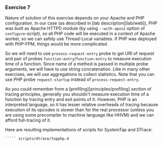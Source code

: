 ### Exercise 7

Nature of solution of this exercise depends on your Apache and PHP configuration. In our case (as described in [lab description][lab/web]), PHP was built as Apache HTTPD module (by using `--with-apxs2` option of `configure`-script), so all PHP code will be executed in a context of Apache worker, so we can safely use Thread-Local variables. If PHP was deployed with PHP-FPM, things would be more complicated.

So we will need to use `process-request-entry` probe to get URI of request and pair of probes `function-entry`/`function-entry` to measure execution time of a function. Since name of a method is passed in multiple probe arguments, we will have to use string concatenation. Like in many other exercises, we will use aggregations to collect statistics. Note that you can use PHP probe `request-startup` instead of `process-request-entry`.

As you could remember from a [profiling][principles/profiling] section of tracing principles, generally you shouldn't measure execution time of a function by tracing entry and exit points of it. However, PHP is an interpreted language, so it has lesser relative overheads of tracing because execution of its opcodes is slower than for the real processor (unless you are using some precompiler to machine language like HHVM) and we can afford full-tracing of it.

Here are resulting implementations of scripts for SystemTap and DTrace:

````` scripts/stap/topphp.stp
````` scripts/dtrace/topphp.d
